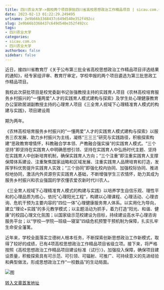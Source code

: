 ```yaml
---
title: 四川农业大学->我校两个项目获批四川省高校思想政治工作精品项目 | sicau.com.cn
date: 2023-02-13 01:22:29.249495
urlname: 2e9b66b3368437c649d540e352f492cc
slug: 2e9b66b3368437c649d540e352f492cc
tags: 
- 四川农业大学
categories:
- sicau.com.cn
- 四川农业大学
authorbox: false
sidebar: false
---
```

近日，接四川省教育厅《关于公布第三批全省高校思想政治工作精品项目评选结果的通知》，经专家组评审、教育厅审定，学校申报的两个项目遴选为第三批思政工作精品项目。

我校此次获批项目是校党委副书记张强教授主持的实践育人项目《农林高校培育服务乡村振兴的“一懂两爱”人才的实践育人模式建构与探索》及学生处心理健康教育办公室欧居湖副教授主持的心理育人项目《三全育人视域下心理精准育人模式的构建与实践》，项目建设周
<!--more-->
期为两年。

《农林高校培育服务乡村振兴的“一懂两爱”人才的实践育人模式建构与探索》以服务三农发展、助力乡村振兴为主线，凝练“三三三”研究与实践路径，积极探索构建“思政教育增情怀，科教融合学本领、产教融合强实操”的实践育人模式。“三个坚持”即坚持在实践育人中明确思想引领、坚持在实践育人中弘扬时代主题、坚持在实践育人中创新培育机制，确保实践育人方向；“三个注重”即注重实践育人支撑保障体系建设、注重聚焦国家战略和区域发展、注重实践育人品牌培育和打造，发挥学科优势提升实践育人实效；“三个协同”即强化校内协同、加强校际协同、推进校地协同，激活内外资源夯实实践育人基础，不断增强学生三农情怀，助力其成为服务乡村振兴和农业强国的学农懂农爱农新时代川农人。

《三全育人视域下心理精准育人模式的构建与实践》以培养学生自信乐观、理性平和的心理品质为核心，依托“心理阳光工程”，构建以心理课程、心理活动、心理咨询、危机干预为主要内容的“四位一体”心理健康服务育人体系。以实用化为导向，建立“理论+实践”的多元教学模式；以主题活动为抓手，着力打造“阳光、和谐、健康”的校园心理文化氛围；以国家级示范校建设为目标，持续建设高水平心理咨询服务平台；以“学校—学院—班级—寝室”四级危机预警干预机制为保障，扎实扎牢生命安全藩篱。

近年来，学校全面落实立德树人根本任务，不断探索创新思想政治工作新模式，取得了较好的成绩，已有4项高校思想政治工作精品项目省级立项。接下来，将严格按照《高校思想政治工作精品项目建设标准（试行）》，加强投入保障，确保项目建设质量，积极探索具有可示范、可引领、可辐射、可推广、可持续意义的先进经验和典型做法，形成思想政治工作“一校数品”的生动局面。

![图](https://news.sicau.edu.cn/__local/F/0F/63/82E0B5755426B9A59BB9104F797_04534F56_91F4.jpg)

[转入文章首发地址](https://news.sicau.edu.cn/info/1078/70979.htm)